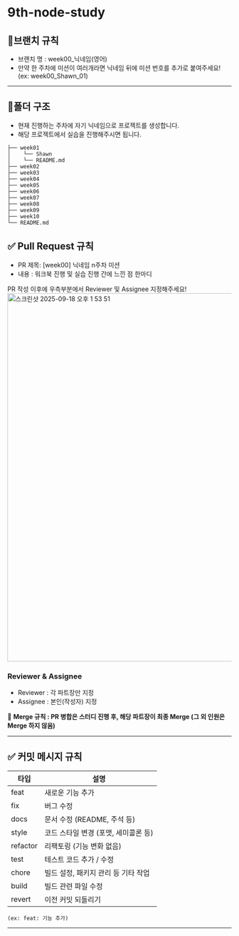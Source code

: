 # 9th-node-study

## 🌲브랜치 규칙
- 브랜치 명 : week00_닉네임(영어)
- 만약 한 주차에 미션이 여러개라면 닉네임 뒤에 미션 번호를 추가로 붙여주세요! (ex: week00_Shawn_01)
---
## 📂폴더 구조
- 현재 진행하는 주차에 자기 닉네임으로 프로젝트를 생성합니다.
- 해당 프로젝트에서 실습을 진행해주시면 됩니다.
```
├── week01
│    └── Shawn
│    └── README.md
├── week02
├── week03
├── week04
├── week05
├── week06
├── week07
├── week08
├── week09
├── week10
└── README.md
```

## ✅ Pull Request 규칙
- PR 제목: [week00] 닉네임 n주차 미션
- 내용 : 워크북 진행 및 실습 진행 간에 느낀 점 한마디

PR 작성 이후에 우측부분에서 Reviewer 및 Assignee 지정해주세요!
<img width="1470" height="826" alt="스크린샷 2025-09-18 오후 1 53 51" src="https://github.com/user-attachments/assets/1f207a3c-00f7-4762-8ec0-077ce8df4e23" />

### Reviewer & Assignee
- Reviewer : 각 파트장만 지정
- Assignee : 본인(작성자) 지정

📍 **Merge 규칙 :
PR 병합은 스터디 진행 후, 해당 파트장이 최종 Merge (그 외 인원은 Merge 하지 않음)**
  
---

## ✅ 커밋 메시지 규칙
| 타입      | 설명 |
|-----------|------|
| feat      | 새로운 기능 추가 |
| fix       | 버그 수정 |
| docs      | 문서 수정 (README, 주석 등) |
| style     | 코드 스타일 변경 (포맷, 세미콜론 등) |
| refactor  | 리팩토링 (기능 변화 없음) |
| test      | 테스트 코드 추가 / 수정 |
| chore     | 빌드 설정, 패키지 관리 등 기타 작업 |
| build     | 빌드 관련 파일 수정 |
| revert    | 이전 커밋 되돌리기 |

`(ex: feat: 기능 추가)`

---

